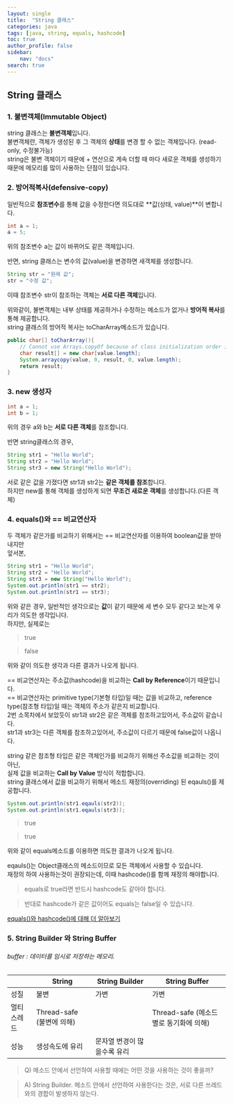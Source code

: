 ```yaml
---
layout: single
title:  "String 클래스"
categories: java
tags: [java, string, equals, hashcode]
toc: true
author_profile: false
sidebar:
    nav: "docs"
search: true
---
```


## String 클래스

### 1. 불변객체(Immutable Object)

string 클래스는 **불변객체**입니다.  
불변객체란, 객체가 생성된 후 그 객체의 **상태**를 변경 할 수 없는 객체입니다. (read-only, 수정불가능)  
string은 불변 객체이기 때문에 + 연산으로 계속 더할 때 마다 새로운 객체를 생성하기 때문에 메모리를 많이 사용하는 단점이 있습니다.  

### 2. 방어적복사(defensive-copy)

일반적으로 **참조변수**를 통해 값을 수정한다면 의도대로 **값(상태, value)**이 변합니다.  

```java
int a = 1;
a = 5;
```

위의 참조변수 a는 값이 바뀌어도 같은 객체입니다.  

반면, string 클래스는 변수의 값(value)을 변경하면 새객체를 생성합니다.  

```java
String str = "원래 값";
str = "수정 값";
```

이때 참조변수 str이 참조하는 객체는 **서로 다른 객체**입니다.  

위와같이, 불변객체는 내부 상태를 제공하거나 수정하는 메소드가 없거나 **방어적 복사**를 통해 제공합니다.  
string 클래스의 방어적 복사는 toCharArray메소드가 있습니다.  

```java
public char[] toCharArray(){
    // Cannot use Arrays.copyOf because of class initialization order issues
    char result[] = new char[value.length];
    System.arraycopy(value, 0, result, 0, value.length);
    return result;
}
```

### 3. new 생성자

```java
int a = 1;
int b = 1;
```

위의 경우 a와 b는 **서로 다른 객체**를 참조합니다.  

반면 string클래스의 경우,  

```java
String str1 = "Hello World";
String str2 = "Hello World";
String str3 = new String("Hello World");
```

서로 같은 값을 가졌다면 str1과 str2는 **같은 객체를 참조**합니다.  
하지만 new를 통해 객체를 생성하게 되면 **무조건 새로운 객체**를 생성합니다.(다른 객체)  

### 4. equals()와 == 비교연산자

두 객체가 같은가를 비교하기 위해서는 == 비교연산자를 이용하여 boolean값을 받아내지만  
앞서본,

```java
String str1 = "Hello World";
String str2 = "Hello World";
String str3 = new String("Hello World");
System.out.println(str1 == str2);
System.out.println(str1 == str3);
```

위와 같은 경우, 일반적인 생각으로는 **값**이 같기 때문에 세 변수 모두 같다고 보는게 우리가 의도한 생각입니다.  
하지만, 실제로는  

> true

> false

위와 같이 의도한 생각과 다른 결과가 나오게 됩니다.  

== 비교연산자는 주소값(hashcode)을 비교하는 **Call by Reference**이기 때문입니다.  
== 비교연산자는 primitive type(기본형 타입)일 때는 값을 비교하고, reference type(참조형 타입)일 때는 객체의 주소가 같은지 비교합니다.  
2번 소목차에서 보았듯이 str1과 str2은 같은 객체를 참조하고있어서, 주소값이 같습니다.  
str1과 str3는 다른 객체를 참조하고있어서, 주소값이 다르기 때문에 false값이 나옵니다.  

string 같은 참조형 타입은 같은 객체인가를 비교하기 위해선 주소값을 비교하는 것이 아닌,  
실제 값을 비교하는 __Call by Value__ 방식이 적합합니다.  
string 클래스에서 값을 비교하기 위해서 메소드 재정의(overriding) 된 eqauls()를 제공합니다.  

```java
System.out.println(str1.eqauls(str2));
System.out.println(str1.eqauls(str3));
```

> true

> true

위와 같이 equals메소드를 이용하면 의도한 결과가 나오게 됩니다.  

eqauls()는 Object클래스의 메소드이므로 모든 객체에서 사용할 수 있습니다.  
재정의 하여 사용하는것이 권장되는데, 이때 hashcode()를 함께 재정의 해야합니다.  

> equals로 true라면 반드시 hashcode도 같아야 합니다.

> 반대로 hashcode가 같은 값이어도 equals는 false일 수 있습니다.

[equals()와 hashcode()에 대해 더 알아보기](https://jeong-pro.tistory.com/172)

### 5. String Builder 와 String Buffer

###### buffer : 데이터를 임시로 저장하는 메모리.

|        | String               | String Builder  | String Buffer               |
| ------ | -------------------- | --------------- | --------------------------- |
| 성질     | 불변                   | 가변              | 가변                          |
| 멀티 스레드 | Thread-safe (불변에 의해) |                 | Thread-safe (메소드별로 동기화에 의해) |
| 성능     | 생성속도에 유리             | 문자열 변경이 많을수록 유리 |                             |

> Q) 메소드 안에서 선언하여 사용할 때에는 어떤 것을 사용하는 것이 좋을까?

> A) String Builder. 메소드 안에서 선언하여 사용한다는 것은, 서로 다른 쓰레드와의 경합이 발생하지 않는다.
